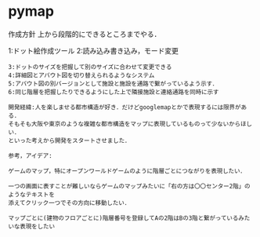 # pymap

作成方針
上から段階的にできるところまでやる．

1:ドット絵作成ツール
2:読み込み書き込み，モード変更
~~~~~~~ここまで完成~~~~~~~~
3:ドットのサイズを把握して別のサイズに合わせて変更できる
4:詳細図とアバウト図を切り替えられるようなシステム
5:アバウト図の別バージョンとして施設と施設を通路で繋がっているよう示す．
6:同じ階層を把握したりできるようにした上で隣接施設と連絡通路を同時に示す

開発経緯:人を楽しませる都市構造が好き．だけどgooglemapとかで表現するには限界がある．
そもそも大阪や東京のような複雑な都市構造をマップに表現しているものって少ないからほしい．
といった考えから開発をスタートさせました．

参考，アイデア:

ゲームのマップ，特にオープンワールドゲームのように階層ごとにつながりを表現したい．

一つの画面に表すことが難しいならゲームのマップみたいに「右の方は〇〇センター2階」のようなテキストを
添えてクリック一つでその方向に移動したい．

マップごとに(建物のフロアごとに)階層番号を登録してAの2階はBの3階と繋がっているみたいな表現をしたい

